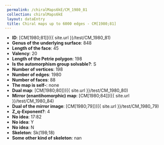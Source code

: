 ```yaml
--- 
 permalink: /chiralMaps6kE/CM_1980_81 
 collection: chiralMaps6kE
 layout: dataEntry
 title: Chiral maps up to 6000 edges - CM[1980;81]
---
```


- **ID**: [CM[1980;81]]({{ site.url }}/test/CM_1980_81)
- **Genus of the underlying surface**: 848
- **Length of the face**: 45
- **Valency**: 20
- **Length of the Petrie polygon**: 198
- **Is the automorphism group solvable?**: S
- **Number of vertices**: 198
- **Number of edges**: 1980
- **Number of faces**: 88
- **The map is self-**: none
- **Dual map**: [CM[1980;80]]({{ site.url }}/test/CM_1980_80)
- **Mirror (enantihomorphic) map**: [CM[1980;84]]({{ site.url }}/test/CM_1980_84)
- **Dual of the mirror image**: [CM[1980;79]]({{ site.url }}/test/CM_1980_79)
- **Z_q-Exponent?**: 4
- **No idea**:  17:82
- **No idea**: Y
- **No idea**: N
- **Skeleton**: Sk(198;18)
- **Some other kind of skeleton**: nan
